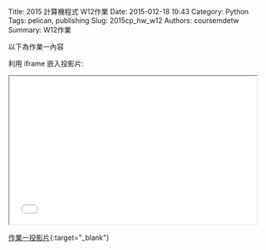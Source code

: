 Title: 2015 計算機程式 W12作業
Date: 2015-012-18 10:43
Category: Python
Tags: pelican, publishing
Slug: 2015cp_hw_w12
Authors: coursemdetw
Summary: W12作業

以下為作業一內容

利用 iframe 嵌入投影片:

<iframe src="40423140_cp_w12_p.html" width="500" height="300"></iframe>

[作業一投影片](40423140_cp_w12_p.html){:target="_blank"}




